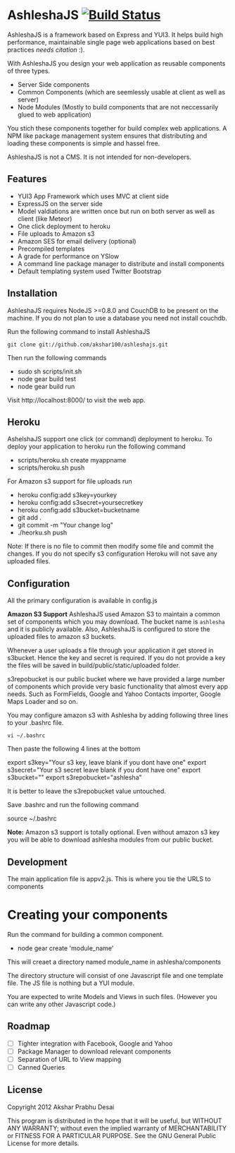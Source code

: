 AshleshaJS [![Build Status](https://travis-ci.org/akshar100/ashleshajs.png)](https://travis-ci.org/akshar100/ashleshajs)
==============================

AshleshaJS is a framework based on Express and YUI3. It helps build high performance, maintainable single page 
web applications based on best practices _needs citation_ :). 

With AshleshaJS you design your web application as reusable components of three types. 
- Server Side components
- Common Components (which are seemlessly usable at client as well as server)
- Node Modules (Mostly to build components that are not neccessarily glued to web application)

You stich these components together for build complex web applications. A NPM like package management system ensures that 
distributing and loading these components is simple and hassel free.

AshleshaJS is not a CMS. It is not intended for non-developers.

Features
-------------------------------
- YUI3 App Framework which uses MVC at client side
- ExpressJS on the server side
- Model valdiations are written once but run on both server as well as client (like Meteor)
- One click deployment to heroku 
- File uploads to Amazon s3
- Amazon SES for email delivery (optional)
- Precompiled templates
- A grade for performance on YSlow
- A command line package manager to distribute and install components
- Default templating system used Twitter Bootstrap

 
Installation
-------------------------------

AshleshaJS requires NodeJS >=0.8.0 and CouchDB to be present on the machine. If you do not plan to use a database 
you need not install couchdb.

Run the following command to install AshleshaJS

``git clone git://github.com/akshar100/ashleshajs.git``

Then run the following commands

 - sudo sh scripts/init.sh 
 - node gear build test 
 - node gear build run


Visit http://localhost:8000/ to visit the web app. 

Heroku
--------------------------------
AshelshaJS support one click (or command) deployment to heroku. To deploy your application to heroku run the following command

- scripts/heroku.sh create myappname 
- scripts/heroku.sh push 

For Amazon s3 support for file uploads run

- heroku config:add s3key=yourkey
- heroku config:add s3secret=yoursecretkey
- heroku config:add s3bucket=bucketname
- git add .
- git commit -m "Your change log"
- ./heorku.sh push

Note: If there is no file to commit then modify some file and commit the changes. If you do not specify s3 configuration Heroku will not save any uploaded files.

Configuration
--------------------------------

All the primary configuration is available in config.js

**Amazon S3 Support**
AshleshaJS used Amazon S3 to maintain a common set of components which you may download. The bucket name is `ashlesha` and it is publicly available. 
Also, AshleshaJS is configured to store the uploaded files to amazon s3 buckets.

Whenever a user uploads a file through your application it get stored in s3bucket. Hence the key and secret is required. 
If you do not provide a key the files will be saved in build/public/static/uploaded folder. 

s3repobucket is our public bucket where we have provided a large number of components which provide very basic functionality that 
almost every app needs. Such as FormFields, Google and Yahoo Contacts importer, Google Maps Loader and so on.

You may configure amazon s3 with Ashlesha by adding following
three lines to your .bashrc file.

`vi ~/.bashrc`

Then paste the following 4 lines at the bottom

export s3key="Your s3 key, leave blank if you dont have one"
export s3secret="Your s3 secret leave blank if you dont have one"
export s3bucket="<use a bucket name>"
export s3repobucket="ashlesha"

It is better to leave the s3repobucket value untouched. 

Save .bashrc and run the following command

source ~/.bashrc 

**Note:** Amazon s3 support is totally optional. Even without amazon s3 key you will be able to download ashlesha modules from our public bucket. 


Development
--------------------------------

The main application file is appv2.js. This is where you tie the URLS to components

Creating your components
========================

Run the command for building a common component.

- node gear create 'module_name'

This will creaet a directory named module_name in ashlesha/components

The directory structure will consist of one Javascript file and one template file. The JS file is nothing but a YUI module. 

You are expected to write Models and Views in such files. (However you can write any other Javascript code.)


Roadmap
--------------------------------

- [ ] Tighter integration with Facebook, Google and Yahoo
- [ ] Package Manager to download relevant components 
- [ ] Separation of URL to View mapping 
- [ ] Canned Queries

License
--------------------------------

Copyright 2012 Akshar Prabhu Desai

This program is distributed in the hope that it will be useful, but WITHOUT ANY WARRANTY; without even the implied warranty of MERCHANTABILITY or FITNESS FOR A PARTICULAR PURPOSE. See the GNU General Public License for more details.